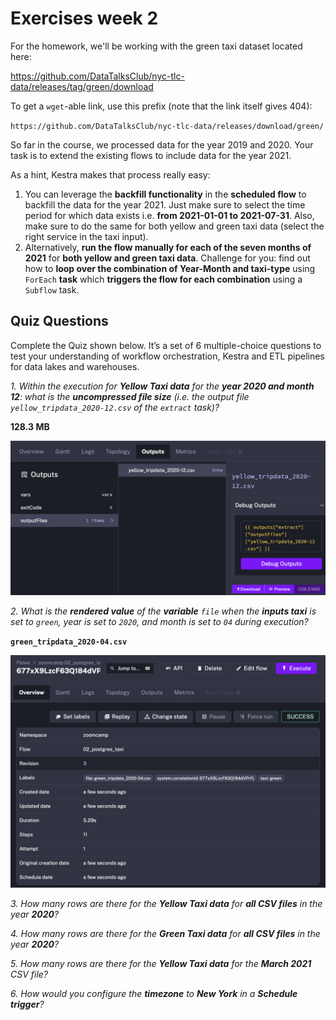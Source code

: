 # **Exercises week 2**

For the homework, we'll be working with the green taxi dataset located here:

https://github.com/DataTalksClub/nyc-tlc-data/releases/tag/green/download

To get a `wget`-able link, use this prefix (note that the link itself gives 404):

`https://github.com/DataTalksClub/nyc-tlc-data/releases/download/green/`

So far in the course, we processed data for the year 2019 and 2020. Your task is to extend the existing flows to include data for the year 2021.

As a hint, Kestra makes that process really easy:

1. You can leverage the **backfill functionality** in the **scheduled flow** to backfill the data for the year 2021. Just make sure to select the time period for which data exists i.e. **from 2021-01-01 to 2021-07-31**. Also, make sure to do the same for both yellow and green taxi data (select the right service in the taxi input).
2. Alternatively, **run the flow manually for each of the seven months of 2021** for **both yellow and green taxi data**. Challenge for you: find out how to **loop over the combination of Year-Month and taxi-type** using `ForEach` **task** which **triggers the flow for each combination** using a `Subflow` task.

## **Quiz Questions**

Complete the Quiz shown below. It’s a set of 6 multiple-choice questions to test your understanding of workflow orchestration, Kestra and ETL pipelines for data lakes and warehouses.

*1. Within the execution for **Yellow Taxi data** for the **year 2020 and month 12**: what is the **uncompressed file size** (i.e. the output file `yellow_tripdata_2020-12.csv` of the `extract` task)?*

**128.3 MB**

![alt text](image.png)

*2. What is the **rendered value** of the **variable** `file` when the **inputs taxi** is set to `green`, year is set to `2020`, and month is set to `04` during execution?*

**`green_tripdata_2020-04.csv`**

![alt text](image-1.png)

*3. How many rows are there for the **Yellow Taxi data** for **all CSV files** in the year **2020**?*

*4. How many rows are there for the **Green Taxi data** for **all CSV files** in the year **2020**?*

*5. How many rows are there for the **Yellow Taxi data** for the **March 2021** CSV file?*

*6. How would you configure the **timezone** to **New York** in a **Schedule trigger**?*